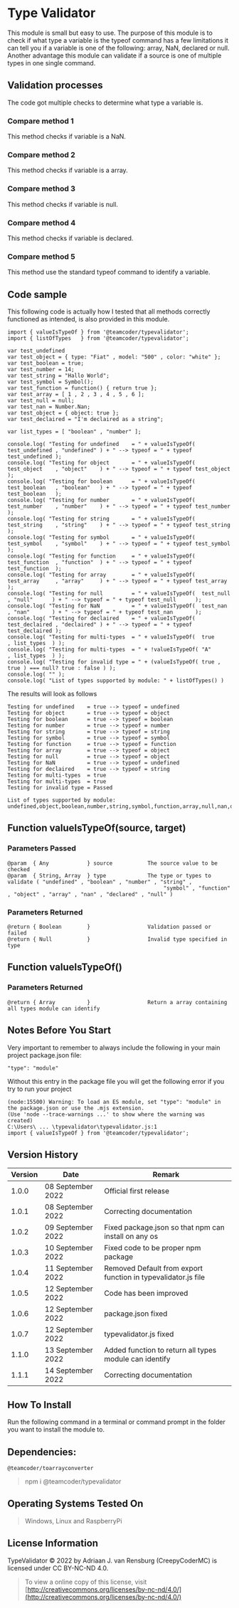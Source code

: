 # Type Validator
This module is small but easy to use. The purpose of this module is to check if what type a variable is the typeof command has a few limitations it can tell you if a variable is one of the following: array, NaN, declared or null. Another advantage this module can validate if a source is one of multiple types in one single command.
## Validation processes
The code got multiple checks to determine what type a variable is.
### Compare method 1
This method checks if variable is a NaN.
### Compare method 2
This method checks if variable is a array.
### Compare method 3
This method checks if variable is null.
### Compare method 4
This method checks if variable is declared.
### Compare method 5
This method use the standard typeof command to identify a variable.
## Code sample
This following code is actually how I tested that all methods correctly functioned as intended, is also provided in this module.
```
import { valueIsTypeOf } from '@teamcoder/typevalidator';
import { listOfTypes   } from '@teamcoder/typevalidator';

var test_undefined
var test_object = { type: "Fiat" , model: "500" , color: "white" };
var test_boolean = true;
var test_number = 14;
var test_string = "Hallo World";
var test_symbol = Symbol();
var test_function = function() { return true };
var test_array = [ 1 , 2 , 3 , 4 , 5 , 6 ];
var test_null = null;
var test_nan = Number.Nan;
var test_object = { object: true };
var test_declaired = "I'm declaired as a string";

var list_types = [ "boolean" , "number" ];

console.log( "Testing for undefined    = " + valueIsTypeOf(  test_undefined , "undefined" ) + " --> typeof = " + typeof test_undefined );
console.log( "Testing for object       = " + valueIsTypeOf(  test_object    , "object"    ) + " --> typeof = " + typeof test_object    );
console.log( "Testing for boolean      = " + valueIsTypeOf(  test_boolean   , "boolean"   ) + " --> typeof = " + typeof test_boolean   );
console.log( "Testing for number       = " + valueIsTypeOf(  test_number    , "number"    ) + " --> typeof = " + typeof test_number    );
console.log( "Testing for string       = " + valueIsTypeOf(  test_string    , "string"    ) + " --> typeof = " + typeof test_string    );
console.log( "Testing for symbol       = " + valueIsTypeOf(  test_symbol    , "symbol"    ) + " --> typeof = " + typeof test_symbol    );
console.log( "Testing for function     = " + valueIsTypeOf(  test_function  , "function"  ) + " --> typeof = " + typeof test_function  );
console.log( "Testing for array        = " + valueIsTypeOf(  test_array     , "array"     ) + " --> typeof = " + typeof test_array     );
console.log( "Testing for null         = " + valueIsTypeOf(  test_null      , "null"      ) + " --> typeof = " + typeof test_null      );
console.log( "Testing for NaN          = " + valueIsTypeOf(  test_nan       , "nan"       ) + " --> typeof = " + typeof test_nan       );
console.log( "Testing for declaired    = " + valueIsTypeOf(  test_declaired , "declaired" ) + " --> typeof = " + typeof test_declaired );
console.log( "Testing for multi-types  = " + valueIsTypeOf(  true           , list_types  ) );
console.log( "Testing for multi-types  = " + !valueIsTypeOf( "A"            , list_types  ) );
console.log( "Testing for invalid type = " + (valueIsTypeOf( true , true ) === null? true : false ) );
console.log( "" );
console.log( "List of types supported by module: " + listOfTypes() )
```
The results will look as follows
```
Testing for undefined    = true --> typeof = undefined
Testing for object       = true --> typeof = object
Testing for boolean      = true --> typeof = boolean
Testing for number       = true --> typeof = number
Testing for string       = true --> typeof = string
Testing for symbol       = true --> typeof = symbol
Testing for function     = true --> typeof = function
Testing for array        = true --> typeof = object
Testing for null         = true --> typeof = object
Testing for NaN          = true --> typeof = undefined
Testing for declaired    = true --> typeof = string
Testing for multi-types  = true
Testing for multi-types  = true
Testing for invalid type = Passed

List of types supported by module: undefined,object,boolean,number,string,symbol,function,array,null,nan,declaired
```
## Function valueIsTypeOf(source, target)
### Parameters Passed
```
@param  { Any            } source           The source value to be checked
@param  { String, Array  } type             The type or types to validate ( "undefined" , "boolean" , "number" , "string" ,
                                                 "symbol" , "function" , "object" , "array" , "nan" , "declared" , "null" )
```
### Parameters Returned
```
@return { Boolean        }                  Validation passed or failed
@return { Null           }                  Invalid type specified in type
```
## Function valueIsTypeOf()
### Parameters Returned
```
@return { Array          }                  Return a array containing all types module can identify
```
## Notes Before You Start
Very important to remember to always include the following in your main project package.json file:
```
"type": "module"
```
Without this entry in the package file you will get the following error if you try to run your project
```
(node:15500) Warning: To load an ES module, set "type": "module" in the package.json or use the .mjs extension.
(Use 'node --trace-warnings ...' to show where the warning was created)
C:\Users\ ... \typevalidator\typevalidator.js:1
import { valueIsTypeOf } from '@teamcoder/typevalidator';
```
## Version History
| Version  | Date                   | Remark                                                                                                |
|----------|------------------------|-------------------------------------------------------------------------------------------------------|
| 1.0.0    | 08 September 2022      | Official first release                                                                                |
| 1.0.1    | 08 September 2022      | Correcting documentation                                                                              |
| 1.0.2    | 09 September 2022      | Fixed package.json so that npm can install on any os                                                  |
| 1.0.3    | 10 September 2022      | Fixed code to be proper npm package                                                                   |
| 1.0.4    | 11 September 2022      | Removed Default from export function in typevalidator.js file                                         |
| 1.0.5    | 12 September 2022      | Code has been improved                                                                                |
| 1.0.6    | 12 September 2022      | package.json fixed                                                                                    |
| 1.0.7    | 12 September 2022      | typevalidator.js fixed                                                                                |
| 1.1.0    | 13 September 2022      | Added function to return all types module can identify                                                |
| 1.1.1    | 14 September 2022      | Correcting documentation                                                                              |
## How To Install
Run the following command in a terminal or command prompt in the folder you want to install the module to.
## Dependencies:
```
@teamcoder/toarrayconverter
```
> npm i @teamcoder/typevalidator
## Operating Systems Tested On
>Windows, Linux and RaspberryPi
## License Information
TypeValidator © 2022 by Adriaan J. van Rensburg (CreepyCoderMC) is licensed under CC BY-NC-ND 4.0.
> To view a online copy of this license, visit [http://creativecommons.org/licenses/by-nc-nd/4.0/](http://creativecommons.org/licenses/by-nc-nd/4.0/)